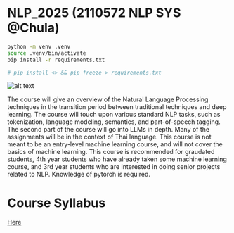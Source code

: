 # NLP_2025 (2110572 NLP SYS @Chula)
```bash
python -m venv .venv
source .venv/bin/activate
pip install -r requirements.txt

# pip install <> && pip freeze > requirements.txt
```

![alt text](https://github.com/ekapolc/nlp_2025/blob/main/obviouslyaigenerated.png "join nlp")

The course will give an overview of the Natural Language Processing techniques in the transition period between traditional techniques and deep learning. The course will touch upon various standard NLP tasks, such as tokenization, language modeling, semantics, and part-of-speech tagging. The second part of the course will go into LLMs in depth. Many of the assignments will be in the context of Thai language. This course is not meant to be an entry-level machine learning course, and will not cover the basics of machine learning. This course is recommended for graudated students, 4th year students who have already taken some machine learning course, and 3rd year students who are interested in doing senior projects related to NLP. Knowledge of pytorch is required.

# Course Syllabus

[Here](https://docs.google.com/document/d/1MOhzLCb1vQvqUfPrlPkFPehTqA-ptvRL/edit?usp=sharing&ouid=117491583517041967973&rtpof=true&sd=true)

